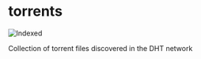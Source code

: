 torrents 
========
![Indexed](https://img.shields.io/badge/indexed-157143-blue)

Collection of torrent files discovered in the DHT network
